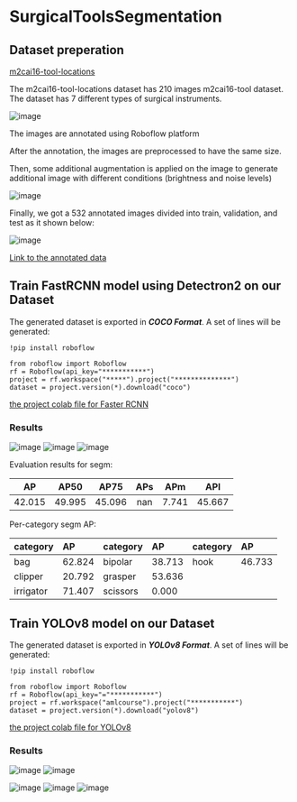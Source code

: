 # SurgicalToolsSegmentation

## Dataset preperation

[m2cai16-tool-locations](http://ai.stanford.edu/~syyeung/resources/m2cai16-tool-locations.zip)

The m2cai16-tool-locations dataset has 210 images m2cai16-tool dataset. The dataset has 7 different types of surgical instruments.

![image](https://user-images.githubusercontent.com/94979970/229603941-36d19b1d-54c3-42aa-bf73-78c689fab954.png)

The images are annotated using Roboflow platform

After the annotation, the images are preprocessed to have the same size.

Then, some additional augmentation is applied on the image to generate additional image with different conditions (brightness and noise levels)

![image](https://user-images.githubusercontent.com/94979970/235088072-ff005275-7a5c-47ac-b39f-f268391c34d0.png)


Finally, we got a 532 annotated images divided into train, validation, and test as it shown below:

![image](https://user-images.githubusercontent.com/94979970/235087963-4ef3eb30-8097-4070-8755-70614d7fbd7d.png)

[Link to the annotated data](https://app.roboflow.com/amlcourse/surgical-tools-detection-tjnkm/1)


## Train FastRCNN model using Detectron2 on our Dataset

The generated dataset is exported in ***COCO Format***. A set of lines will be generated:

    !pip install roboflow

    from roboflow import Roboflow
    rf = Roboflow(api_key="***********")
    project = rf.workspace("*****").project("**************")
    dataset = project.version(*).download("coco")


[the project colab file for Faster RCNN](https://github.com/KaramAlmaghout/SurgicalToolsSegmentation/blob/main/AML_Assignment2_FasterRCNN.ipynb) 


### Results

![image](https://user-images.githubusercontent.com/94979970/235088718-c6966893-6dc6-4ccf-b92f-8b0a69f8bfc2.png)
![image](https://user-images.githubusercontent.com/94979970/235088744-fc25bd64-63cb-41ad-9b63-5de39853e8fe.png)
![image](https://user-images.githubusercontent.com/94979970/235088877-f980fc14-c7be-4de2-afb6-03a099317889.png)


Evaluation results for segm: 

|   AP   |  AP50  |  AP75  |  APs  |  APm  |  APl   |
|:------:|:------:|:------:|:-----:|:-----:|:------:|
| 42.015 | 49.995 | 45.096 |  nan  | 7.741 | 45.667 |

Per-category segm AP: 

| category       | AP     | category   | AP     | category   | AP     |
|:---------------|:-------|:-----------|:-------|:-----------|:-------|
| bag            | 62.824 | bipolar    | 38.713 |hook        | 46.733 |
| clipper        | 20.792 | grasper    | 53.636 |            |        |
| irrigator      | 71.407 | scissors   | 0.000  |            |        |



## Train YOLOv8 model on our Dataset

The generated dataset is exported in ***YOLOv8 Format***. A set of lines will be generated:

    !pip install roboflow
    
    from roboflow import Roboflow
    rf = Roboflow(api_key="="***********")
    project = rf.workspace("amlcourse").project("***********")
    dataset = project.version(*).download("yolov8")


[the project colab file for YOLOv8]()

### Results

![image](https://user-images.githubusercontent.com/94979970/235142408-13a88ba6-caa6-42a6-810b-6c883e9d8ccd.png)
![image](https://user-images.githubusercontent.com/94979970/235142426-ef272748-76c5-4342-9974-5a68e964c03d.png)


![image](https://user-images.githubusercontent.com/94979970/235142630-8173a67b-adc6-463e-aed2-30c7b746e66a.png)
![image](https://user-images.githubusercontent.com/94979970/235142706-f670c68a-1506-4de0-99e3-8e3c25bb2863.png)
![image](https://user-images.githubusercontent.com/94979970/235142975-f08dc070-244a-4f12-ab42-0ce475a45ae6.png)


